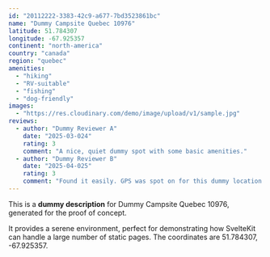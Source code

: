 ```yaml
---
id: "20112222-3383-42c9-a677-7bd3523861bc"
name: "Dummy Campsite Quebec 10976"
latitude: 51.784307
longitude: -67.925357
continent: "north-america"
country: "canada"
region: "quebec"
amenities:
  - "hiking"
  - "RV-suitable"
  - "fishing"
  - "dog-friendly"
images:
  - "https://res.cloudinary.com/demo/image/upload/v1/sample.jpg"
reviews:
  - author: "Dummy Reviewer A"
    date: "2025-03-024"
    rating: 3
    comment: "A nice, quiet dummy spot with some basic amenities."
  - author: "Dummy Reviewer B"
    date: "2025-04-025"
    rating: 3
    comment: "Found it easily. GPS was spot on for this dummy location."
---
```


This is a **dummy description** for Dummy Campsite Quebec 10976, generated for the proof of concept.

It provides a serene environment, perfect for demonstrating how SvelteKit can handle a large number of static pages. The coordinates are 51.784307, -67.925357.
